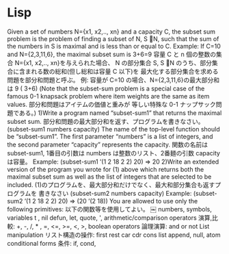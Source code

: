# Lisp
Given a set of numbers N={x1, x2,.., xn} and a capacity C,
the subset sum problem is the problem of finding a subset of N, S N, such that the sum of the numbers in S is maximal and is less than or equal to C.
Example: If C=10 and N={2,3,11,6}, the maximal subset sum is 3+6=9
容量 C と n 個の整数の集合 N={x1, x2,.., xn}を与えられた場合、
N の部分集合 S, S N のうち、部分集合に含まれる数の総和(但し総和は容量 C 以下)を 最大化する部分集合を求める問題を部分和問題と呼ぶ。
例: 容量が C=10 の場合、N={2,3,11,6}の最大部分和は 9 ( 3+6)
(Note that the subset-sum problem is a special case of the famous 0-1 knapsack problem where item weights are the same as item values. 部分和問題はアイテムの価値と重みが 等しい特殊な 0-1 ナップサック問題である。)
1)Write a program named “subset-sum1” that returns the maximal subset sum. 部分和問題の最大部分和を返す、プログラムを書きなさい。
(subset-sum1 numbers capacity)
The name of the top-level function should be “subset-sum1”. The first parameter “numbers” is a list of integers, and the second parameter “capacity” represents the capacity.
関数の名前は subset-sum1, 1番目の引数は numbers は整数のリスト、2番麺の引数 capacity は容量。
Example: (subset-sum1 ’(1 2 18 2 2) 20) => 20
2)Write an extended version of the program you wrote for (1) above which returns both the maximal subset sum as well as the list of integers that are selected to be included. (1)のプログラムを、最大部分和だけでなく、最大和部分集合も返すプログラムを 書きなさい
(subset-sum2 numbers capacity)
Example: (subset-sum2 ’(1 2 18 2 2) 20) => (20 ’(2 18))
You are allowed to use only the following primitives:
以下の関数等を使用してよい。
￼
numbers, symbols, variables
t , nil
defun, let, quote, ',
arithmetic/comparison operators 演算,比較: +, -, /, * , =, <=, >=, <, >, boolean operators 論理演算: and or not
List manipulation リスト構造の操作: first rest car cdr cons list append, null, atom conditional forms 条件: if, cond,
